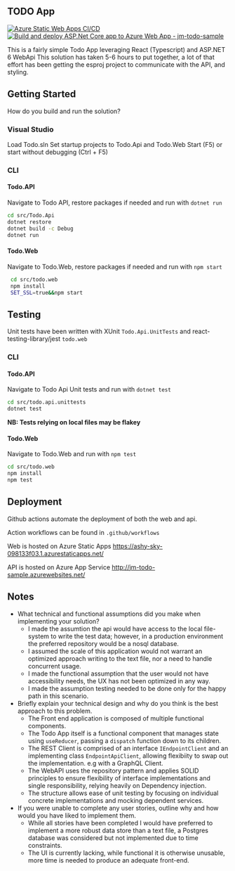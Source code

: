  ## TODO App

 [![Azure Static Web Apps CI/CD](https://github.com/Jmuddiman666/todo-react/actions/workflows/azure-static-web-apps-ashy-sky-098133f03.yml/badge.svg?branch=main)](https://github.com/Jmuddiman666/todo-react/actions/workflows/azure-static-web-apps-ashy-sky-098133f03.yml)
 [![Build and deploy ASP.Net Core app to Azure Web App - jm-todo-sample](https://github.com/Jmuddiman666/todo-react/actions/workflows/actions-todo-api.yml/badge.svg?branch=main)](https://github.com/Jmuddiman666/todo-react/actions/workflows/actions-todo-api.yml)

 This is a fairly simple Todo App leveraging React (Typescript) and ASP.NET 6 WebApi
 This solution has taken 5-6 hours to put together, a lot of that effort has been getting the esproj project to communicate with the API, and styling. 
 
 ## Getting Started
 How do you build and run the solution?

 ### Visual Studio 
 Load Todo.sln
 Set startup projects to Todo.Api and Todo.Web
 Start (F5) or start without debugging (Ctrl + F5)

 ### CLI
 #### Todo.API 
 Navigate to Todo API, restore packages if needed and run with `dotnet run`
 ``` bash
 cd src/Todo.Api
 dotnet restore
 dotnet build -c Debug
 dotnet run
 ```


 #### Todo.Web

 Navigate to Todo.Web, restore packages if needed and run with `npm start`
 ``` bash
  cd src/todo.web 
  npm install 
  SET_SSL=true&&npm start
 ```


 ## Testing
 Unit tests have been written with XUnit `Todo.Api.UnitTests` and react-testing-library/jest `todo.web`
 ### CLI
 #### Todo.API
 Navigate to Todo Api Unit tests and run with `dotnet test`
 ``` bash
 cd src/todo.api.unittests
 dotnet test
 ```

  **NB: Tests relying on local files may be flakey**

 #### Todo.Web
 Navigate to Todo.Web and run with `npm test`

  ``` bash
  cd src/todo.web 
  npm install
  npm test
 ```

 ## Deployment
 Github actions automate the deployment of both the web and api. 

 Action workflows can be found in `.github/workflows`

 Web is hosted on Azure Static Apps
 https://ashy-sky-098133f03.1.azurestaticapps.net/

 API is hosted on Azure App Service
 http://jm-todo-sample.azurewebsites.net/

 ## Notes
 - What technical and functional assumptions did you make when implementing your solution? 
    - I made the assumtion the api would have access to the local file-system to write the test data; however, in a production environment the preferred repository would be a nosql database. 
    - I assumed the scale of this application would not warrant an optimized approach writing to the text file, nor a need to handle concurrent usage.
    - I made the functional assumption that the user would not have accessibility needs, the UX has not been optimized in any way.
    - I made the assumption testing needed to be done only for the happy path in this scenario.
 - Briefly explain your technical design and why do you think is the best approach to this problem.
    - The Front end application is composed of multiple functional components. 
    - The Todo App itself is a functional component that manages state using `useReducer`, passing a `dispatch` function down to its children.
    - The REST Client is comprised of an interface `IEndpointClient` and an implementing class `EndpointApiClient`, allowing flexibiity to swap out the implementation. e.g with a GraphQL Client.
    - The WebAPI uses the repository pattern and applies SOLID principles to ensure flexibility of interface implementations and single responsibility, relying heavily on Dependency injection.
    - The structure allows ease of unit testing by focusing on individual concrete implementations and mocking dependent services. 
 - If you were unable to complete any user stories, outline why and how would you have liked to implement them.
    - While all stories have been completed I would have preferred to implement a more robust data store than a text file, a Postgres database was considered but not implemented due to time constraints.
    - The UI is currently lacking, while functional it is otherwise unusable, more time is needed to produce an adequate front-end. 



